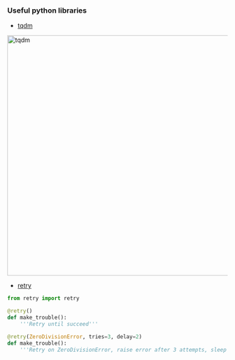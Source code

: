 ### Useful python libraries

* [tqdm](https://pypi.org/project/tqdm/)

<img src="https://warehouse-camo.cmh1.psfhosted.org/1e5bc2088d8bd1edf2ddaaffa21435c0fee10a03/68747470733a2f2f7261772e67697468756275736572636f6e74656e742e636f6d2f7471646d2f7471646d2f6d61737465722f696d616765732f7471646d2e676966" alt="tqdm" width="550px"/>

* [retry](https://pypi.org/project/retry/)

``` python
from retry import retry

@retry()
def make_trouble():
    '''Retry until succeed'''

@retry(ZeroDivisionError, tries=3, delay=2)
def make_trouble():
    '''Retry on ZeroDivisionError, raise error after 3 attempts, sleep 2 seconds between attempts.'''
```
